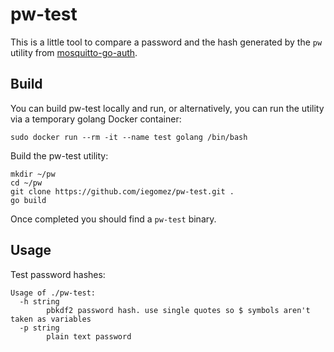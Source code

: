 # pw-test
This is a little tool to compare a password and the hash generated by the `pw` utility from [mosquitto-go-auth](https://github.com/iegomez/mosquitto-go-auth).

## Build
You can build pw-test locally and run, or alternatively, you can run the utility via a temporary golang Docker container:
```
sudo docker run --rm -it --name test golang /bin/bash
```

Build the pw-test utility:
```
mkdir ~/pw
cd ~/pw
git clone https://github.com/iegomez/pw-test.git .
go build
```
Once completed you should find a `pw-test` binary.

## Usage
Test password hashes:
```
Usage of ./pw-test:
  -h string
    	pbkdf2 password hash. use single quotes so $ symbols aren't taken as variables
  -p string
    	plain text password
```
